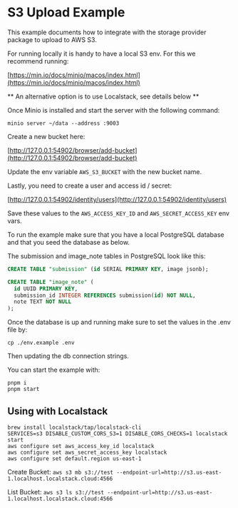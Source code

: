 # S3 Upload Example

This example documents how to integrate with the storage provider package to upload to AWS S3.

For running locally it is handy to have a local S3 env. For this we recommend running:

[https://min.io/docs/minio/macos/index.html](https://min.io/docs/minio/macos/index.html)

** An alternative option is to use Localstack, see details below **

Once Minio is installed and start the server with the following command:

`minio server ~/data --address :9003`

Create a new bucket here:

[http://127.0.0.1:54902/browser/add-bucket](http://127.0.0.1:54902/browser/add-bucket)

Update the env variable `AWS_S3_BUCKET` with the new bucket name.

Lastly, you need to create a user and access id / secret:

[http://127.0.0.1:54902/identity/users](http://127.0.0.1:54902/identity/users)

Save these values to the `AWS_ACCESS_KEY_ID` and `AWS_SECRET_ACCESS_KEY` env vars.

To run the example make sure that you have a local PostgreSQL database and that you seed the database as below.

The submission and image_note tables in PostgreSQL look like this:

```sql
CREATE TABLE "submission" (id SERIAL PRIMARY KEY, image jsonb);

CREATE TABLE "image_note" (
  id UUID PRIMARY KEY,
  submission_id INTEGER REFERENCES submission(id) NOT NULL,
  note TEXT NOT NULL
);
```

Once the database is up and running make sure to set the values in the .env file by:

`cp ./env.example .env`

Then updating the db connection strings.

You can start the example with:

```
pnpm i
pnpm start
```

## Using with Localstack

```
brew install localstack/tap/localstack-cli
SERVICES=s3 DISABLE_CUSTOM_CORS_S3=1 DISABLE_CORS_CHECKS=1 localstack start
aws configure set aws_access_key_id localstack
aws configure set aws_secret_access_key localstack
aws configure set default.region us-east-1
```

Create Bucket:
`aws s3 mb s3://test --endpoint-url=http://s3.us-east-1.localhost.localstack.cloud:4566`

List Bucket:
`aws s3 ls s3://test --endpoint-url=http://s3.us-east-1.localhost.localstack.cloud:4566`
